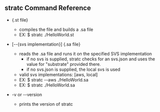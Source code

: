 ## stratc Command Reference

  - {.st file}
    - compiles the file and builds a .sa file
    - EX: $ stratc ./HelloWorld.st

  - [--{svs implementation}] {.sa file}
    - reads the .sa file and runs it on the specified SVS implementation
      - if no svs is supplied, stratc checks for an svs.json and uses
        the value for "substrate" provided there.
      - if no svs.json is supplied, the local svs is used
    - valid svs implementations: [aws, local]
    - EX: $ stratc --aws ./HelloWorld.sa
    - EX: $ stratc ./HelloWorld.sa

  - -v or --version
    - prints the version of stratc